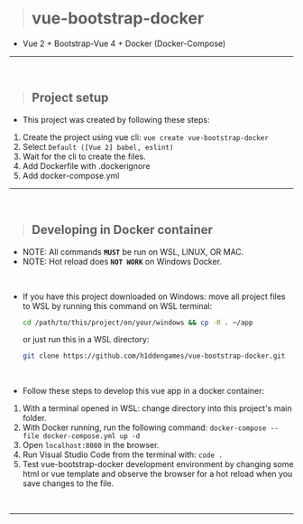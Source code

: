 > # vue-bootstrap-docker

- Vue 2 + Bootstrap-Vue 4 + Docker (Docker-Compose)

<hr>
<br>

> ## Project setup

- This project was created by following these steps:

1. Create the project using vue cli: ``vue create vue-bootstrap-docker``
2. Select ``Default ([Vue 2] babel, eslint)``
3. Wait for the cli to create the files.
4. Add Dockerfile with .dockerignore
5. Add docker-compose.yml

<hr>
<br>

> ## Developing in Docker container

- NOTE: All commands **``MUST``** be run on WSL, LINUX, OR MAC.
- NOTE: Hot reload does **``NOT WORK``** on Windows Docker.

<br>

- If you have this project downloaded on Windows: move all project files to WSL by running this command on WSL terminal:

    ```bash
    cd /path/to/this/project/on/your/windows && cp -R . ~/app
    ```

    or just run this in a WSL directory:
 
    ```bash
    git clone https://github.com/h1ddengames/vue-bootstrap-docker.git
    ```

<br>

- Follow these steps to develop this vue app in a docker container:

1. With a terminal opened in WSL: change directory into this project's main folder.
2. With Docker running, run the following command: ``docker-compose --file docker-compose.yml up -d``
3. Open ``localhost:8080`` in the browser.
4. Run Visual Studio Code from the terminal with: ``code .``
5. Test vue-bootstrap-docker development environment by changing some html or vue template and observe the browser for a hot reload when you save changes to the file.

<br>
<hr>
<br>
